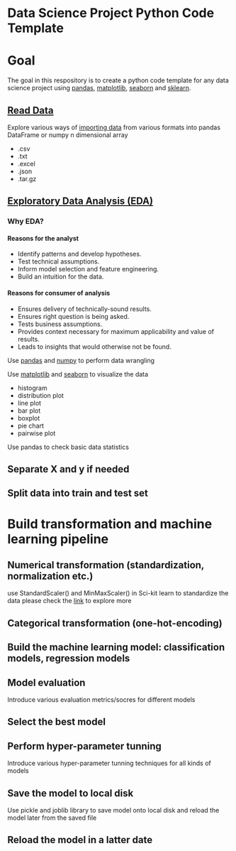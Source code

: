 # Data Science Project Python Code Template
# Goal
The goal in this respository is to create a python code template for any data science project using [pandas](https://pandas.pydata.org/), [matplotlib](https://matplotlib.org/), [seaborn](https://seaborn.pydata.org/) and [sklearn](https://scikit-learn.org/stable/index.html).

## [Read Data]()
Explore various ways of [importing data](https://github.com/jiahualihuanahuan/Data-Science-Project-Python-Code-Template/blob/master/import%20data.py) from various formats into pandas DataFrame or numpy n dimensional array

- .csv
- .txt
- .excel
- .json
- .tar.gz

## [Exploratory Data Analysis (EDA)](https://github.com/cmawer/pycon-2017-eda-tutorial/blob/master/EDA-cheat-sheet.md)

### Why EDA?
#### Reasons for the analyst
- Identify patterns and develop hypotheses.
- Test technical assumptions.
- Inform model selection and feature engineering.
- Build an intuition for the data.

#### Reasons for consumer of analysis
- Ensures delivery of technically-sound results.
- Ensures right question is being asked.
- Tests business assumptions.
- Provides context necessary for maximum applicability and value of results.
- Leads to insights that would otherwise not be found.

Use [pandas](https://pandas.pydata.org/) and [numpy](https://numpy.org/) to perform data wrangling

Use [matplotlib](https://matplotlib.org/) and [seaborn](https://seaborn.pydata.org/) to visualize the data

- histogram
- distribution plot
- line plot
- bar plot
- boxplot
- pie chart
- pairwise plot

Use pandas to check basic data statistics

## Separate X and y if needed

## Split data into train and test set

# Build transformation and machine learning pipeline 

## Numerical transformation (standardization, normalization etc.)
use StandardScaler() and MinMaxScaler() in Sci-kit learn to standardize the data
please check the [link](https://scikit-learn.org/stable/modules/preprocessing.html#standardization-or-mean-removal-and-variance-scaling) to explore more 
## Categorical transformation (one-hot-encoding)

## Build the machine learning model: classification models, regression models

## Model evaluation
Introduce various evaluation metrics/socres for different models

## Select the best model


## Perform hyper-parameter tunning
Introduce various hyper-parameter tunning techniques for all kinds of models

## Save the model to local disk
Use pickle and joblib library to save model onto local disk and reload the model later from the saved file

## Reload the model in a latter date
